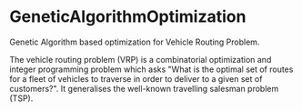# GeneticAlgorithmOptimization

Genetic Algorithm based optimization for Vehicle Routing Problem. <br />

The vehicle routing problem (VRP) is a combinatorial optimization and integer programming problem which asks "What is the optimal set of routes for a fleet of vehicles to traverse in order to deliver to a given set of customers?". It generalises the well-known travelling salesman problem (TSP). 

